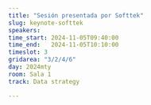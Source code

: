 ```yaml
---
title: "Sesión presentada por Softtek"
slug: keynote-softtek
speakers:
time_start: 2024-11-05T09:40:00
time_end:   2024-11-05T10:10:00
timeslot: 3
gridarea: "3/2/4/6"
day: 2024mty
room: Sala 1
track: Data strategy

---
```


